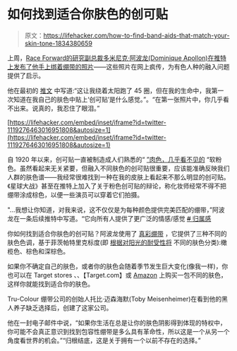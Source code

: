 # 如何找到适合你肤色的创可贴

> 原文：<https://lifehacker.com/how-to-find-band-aids-that-match-your-skin-tone-1834380659>

上周，[Race Forward](https://www.raceforward.org/about/staff/dominique-apollon-phd)[的研究副总裁多米尼克·阿波龙(Dominique Apollon)在推特上发布了他手上绑着绷带的照片](https://twitter.com/ApollonTweets/status/1119276463016951808?ref_src=twsrc%5Etfw%7Ctwcamp%5Etweetembed%7Ctwterm%5E1119276463016951808&ref_url=https%3A%2F%2Fwww.nbcnews.com%2Fnews%2Fnbcblk%2Fblack-man-s-reaction-matching-skin-tone-bandage-strikes-chord-n998671)——这些照片在网上疯传，为有色人种的融入问题提供了启示。



他在最初的 [推文](https://twitter.com/ApollonTweets/status/1119276463016951808?ref_src=twsrc%5Etfw%7Ctwcamp%5Etweetembed%7Ctwterm%5E1119276463016951808&ref_url=https%3A%2F%2Fkinja.com%2Fajax%2Finset%2Fiframe%3Fautosize%3D1%26id%3Dtwitter-1119276463016951808) 中写道:“这让我绕着太阳跑了 45 圈，但在我的生命中，我第一次知道在我自己的肤色中贴上‘创可贴’是什么感觉。”。“在第一张照片中，你几乎看不出来。说真的，我忍住了眼泪。”

 [https://lifehacker.com/embed/inset/iframe?id=twitter-1119276463016951808&autosize=1](https://lifehacker.com/embed/inset/iframe?id=twitter-1119276463016951808&autosize=1) 

自 1920 年以来，创可贴一直被制造成人们熟悉的“ [”肉色，几乎看不见的](https://www.theatlantic.com/health/archive/2013/06/the-story-of-the-black-band-aid/276542/) “软粉色。虽然看起来无关紧要，但融入不同肤色的创可贴很重要，应该能准确反映我们人群的肤色谱——我经常很难找到一种在我的皮肤上看起来不那么明显的创可贴。《星球大战》甚至在推特上加入了关于粉色创可贴的辩论，称化妆师经常不得不把绷带涂成棕色，以便一些演员可以穿着它们拍摄。

"...我想让你知道，对我来说，这不仅仅是为每种颜色提供完美匹配的绷带，”阿波龙在一条后续推特中写道。“它向所有人提供了更广泛的情感/感觉 [~~#~~ 归属感](https://twitter.com/hashtag/belonging?src=hash)

你如何找到适合你肤色的创可贴？阿波龙使用了 [真彩绷带](https://trucolourbandages.com/) ，它提供了三种不同的肤色色调，基于菲茨帕特里克标度(即 [根据对阳光的耐受性将](https://www.verywellhealth.com/fitzpatrick-classification-scale-1069226) 不同的肤色分类):橄榄色、棕色和深棕色。

如果你不确定自己的肤色，或者你的肤色会随着季节发生巨大变化(像我一样)，你也可以在 Target stores 、、【Target.com】或 [Amazon](https://www.amazon.com/Tru-Colour-Skin-Tone-Bandages-90-Count/dp/B00S9YX0P6?asc_campaign=InlineText&asc_refurl=https://lifehacker.com/how-to-find-band-aids-that-match-your-skin-tone-1834380659&asc_source=&tag=kinjalifehackerlink-20) 上购买一包不同的肤色，这样你就能找到适合你的肤色。

Tru-Colour 绷带公司的创始人托比·迈森海默(Toby Meisenheimer)在看到他的黑人养子缺乏选择后，创建了这家公司。

他在一封电子邮件中说，“如果你生活在总是让你的肤色阴影得到体现的特权中，你可能不会真正意识到找到包容性绷带是多么具有革命性，所以这是一个从另一个角度看世界的机会。”“归根结底，这是关于拥有一个以前不存在的选择。”